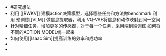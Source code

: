 - #研究想法
- 利用 [[RWKV]] 建模action决策模型，选择哪些任务和方法做benchmark
  利用 预训练[[VLM]] 做信息提取器，利用 VQ-VAE将信息和动作映射到同一空间
- 针对精细任务，增加更多的传感器，对于每一个任务，采用端到端训练
  如何将不同的ACTION MODEL统一起来
- 如何使用[[Isaac Sim]]提高训练的效率和成功率
-
-